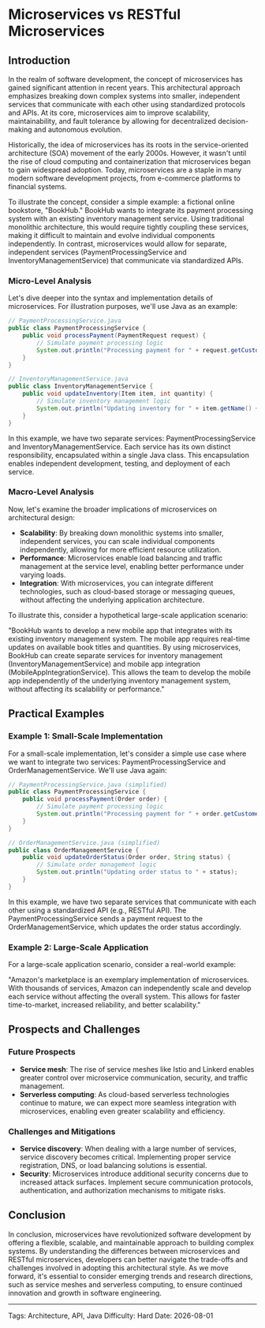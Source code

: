 # Microservices vs RESTful Microservices
## Introduction
In the realm of software development, the concept of microservices has gained significant attention in recent years. This architectural approach emphasizes breaking down complex systems into smaller, independent services that communicate with each other using standardized protocols and APIs. At its core, microservices aim to improve scalability, maintainability, and fault tolerance by allowing for decentralized decision-making and autonomous evolution.

Historically, the idea of microservices has its roots in the service-oriented architecture (SOA) movement of the early 2000s. However, it wasn't until the rise of cloud computing and containerization that microservices began to gain widespread adoption. Today, microservices are a staple in many modern software development projects, from e-commerce platforms to financial systems.

To illustrate the concept, consider a simple example: a fictional online bookstore, "BookHub." BookHub wants to integrate its payment processing system with an existing inventory management service. Using traditional monolithic architecture, this would require tightly coupling these services, making it difficult to maintain and evolve individual components independently. In contrast, microservices would allow for separate, independent services (PaymentProcessingService and InventoryManagementService) that communicate via standardized APIs.

### Micro-Level Analysis

Let's dive deeper into the syntax and implementation details of microservices. For illustration purposes, we'll use Java as an example:
```java
// PaymentProcessingService.java
public class PaymentProcessingService {
    public void processPayment(PaymentRequest request) {
        // Simulate payment processing logic
        System.out.println("Processing payment for " + request.getCustomerName());
    }
}

// InventoryManagementService.java
public class InventoryManagementService {
    public void updateInventory(Item item, int quantity) {
        // Simulate inventory management logic
        System.out.println("Updating inventory for " + item.getName() + " to " + quantity);
    }
}
```
In this example, we have two separate services: PaymentProcessingService and InventoryManagementService. Each service has its own distinct responsibility, encapsulated within a single Java class. This encapsulation enables independent development, testing, and deployment of each service.

### Macro-Level Analysis

Now, let's examine the broader implications of microservices on architectural design:

* **Scalability**: By breaking down monolithic systems into smaller, independent services, you can scale individual components independently, allowing for more efficient resource utilization.
* **Performance**: Microservices enable load balancing and traffic management at the service level, enabling better performance under varying loads.
* **Integration**: With microservices, you can integrate different technologies, such as cloud-based storage or messaging queues, without affecting the underlying application architecture.

To illustrate this, consider a hypothetical large-scale application scenario:

"BookHub wants to develop a new mobile app that integrates with its existing inventory management system. The mobile app requires real-time updates on available book titles and quantities. By using microservices, BookHub can create separate services for inventory management (InventoryManagementService) and mobile app integration (MobileAppIntegrationService). This allows the team to develop the mobile app independently of the underlying inventory management system, without affecting its scalability or performance."

## Practical Examples

### Example 1: Small-Scale Implementation

For a small-scale implementation, let's consider a simple use case where we want to integrate two services: PaymentProcessingService and OrderManagementService. We'll use Java again:
```java
// PaymentProcessingService.java (simplified)
public class PaymentProcessingService {
    public void processPayment(Order order) {
        // Simulate payment processing logic
        System.out.println("Processing payment for " + order.getCustomerName());
    }
}

// OrderManagementService.java (simplified)
public class OrderManagementService {
    public void updateOrderStatus(Order order, String status) {
        // Simulate order management logic
        System.out.println("Updating order status to " + status);
    }
}
```
In this example, we have two separate services that communicate with each other using a standardized API (e.g., RESTful API). The PaymentProcessingService sends a payment request to the OrderManagementService, which updates the order status accordingly.

### Example 2: Large-Scale Application

For a large-scale application scenario, consider a real-world example:

"Amazon's marketplace is an exemplary implementation of microservices. With thousands of services, Amazon can independently scale and develop each service without affecting the overall system. This allows for faster time-to-market, increased reliability, and better scalability."

## Prospects and Challenges

### Future Prospects

* **Service mesh**: The rise of service meshes like Istio and Linkerd enables greater control over microservice communication, security, and traffic management.
* **Serverless computing**: As cloud-based serverless technologies continue to mature, we can expect more seamless integration with microservices, enabling even greater scalability and efficiency.

### Challenges and Mitigations

* **Service discovery**: When dealing with a large number of services, service discovery becomes critical. Implementing proper service registration, DNS, or load balancing solutions is essential.
* **Security**: Microservices introduce additional security concerns due to increased attack surfaces. Implement secure communication protocols, authentication, and authorization mechanisms to mitigate risks.

## Conclusion

In conclusion, microservices have revolutionized software development by offering a flexible, scalable, and maintainable approach to building complex systems. By understanding the differences between microservices and RESTful microservices, developers can better navigate the trade-offs and challenges involved in adopting this architectural style. As we move forward, it's essential to consider emerging trends and research directions, such as service meshes and serverless computing, to ensure continued innovation and growth in software engineering.

---

Tags: Architecture, API, Java
Difficulty: Hard
Date: 2026-08-01